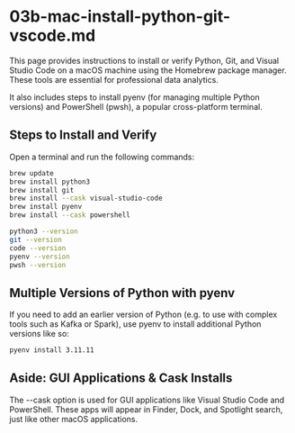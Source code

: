 # 03b-mac-install-python-git-vscode.md

This page provides instructions to install or verify Python, Git, and Visual Studio Code on a macOS machine using the Homebrew package manager.
These tools are essential for professional data analytics.

It also includes steps to install pyenv (for managing multiple Python versions) and PowerShell (pwsh), a popular cross-platform terminal.

## Steps to Install and Verify

Open a terminal and run the following commands:

```zsh
brew update
brew install python3
brew install git
brew install --cask visual-studio-code
brew install pyenv
brew install --cask powershell

python3 --version
git --version
code --version
pyenv --version
pwsh --version
```

## Multiple Versions of Python with pyenv

If you need to add an earlier version of Python (e.g. to use with complex tools such as Kafka or Spark), use pyenv to install additional Python versions like so:

```zsh
pyenv install 3.11.11
```

## Aside: GUI Applications & Cask Installs

The --cask option is used for GUI applications like Visual Studio Code and PowerShell. 
These apps will appear in Finder, Dock, and Spotlight search, just like other macOS applications.
